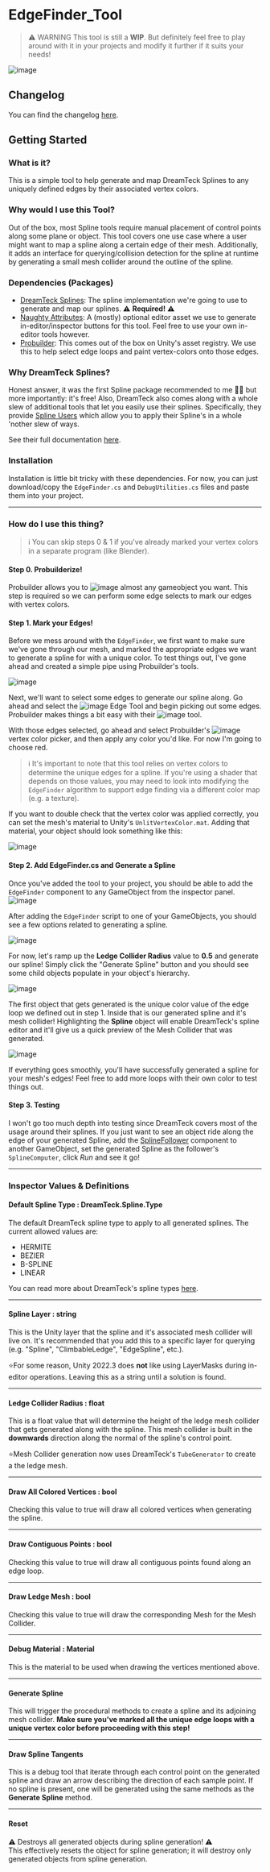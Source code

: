 # EdgeFinder_Tool

> ⚠️ WARNING
> This tool is still a **WIP**. But definitely feel free to play around with it in your projects and modify it further if it suits your needs!

![image](https://github.com/jbakeacake/EdgeFinder_Tool/assets/34492737/84df0f74-20d8-4bb1-9fce-4c17d7cf82bd)

## Changelog

You can find the changelog [here](CHANGELOG.md).

## Getting Started

### What is it?
This is a simple tool to help generate and map DreamTeck Splines to any uniquely defined edges by their associated vertex colors.

### Why would I use this Tool?
Out of the box, most Spline tools require manual placement of control points along some plane or object. This tool covers one use case where a user might want 
to map a spline along a certain edge of their mesh. Additionally, it adds an interface for querying/collision detection for the spline at runtime by generating a small mesh collider around the outline
of the spline.

### Dependencies (Packages)
- [DreamTeck Splines](https://assetstore.unity.com/packages/tools/utilities/dreamteck-splines-61926): The spline implementation we're going to use to generate and map our splines. ⚠️ **Required!** ⚠️
- [Naughty Attributes](https://assetstore.unity.com/packages/tools/utilities/naughtyattributes-129996): A (mostly) optional editor asset we use to generate in-editor/inspector buttons for this tool. Feel free to use your own in-editor tools however.
- [Probuilder](https://unity.com/features/probuilder): This comes out of the box on Unity's asset registry. We use this to help select edge loops and paint vertex-colors onto those edges.

### Why DreamTeck Splines?
Honest answer, it was the first Spline package recommended to me 🤷‍♂️ but more importantly: it's free! Also, DreamTeck also comes along with a whole slew of additional tools that let you easily use their splines. 
Specifically, they provide [Spline Users](https://dreamteck-splines.netlify.app/#/./pages/using_splines/using_splines) which allow you to apply their Spline's in a whole 'nother slew of ways.

See their full documentation [here](https://dreamteck-splines.netlify.app/#/).

### Installation

Installation is little bit tricky with these dependencies. For now, you can just download/copy the `EdgeFinder.cs` and `DebugUtilities.cs` files and paste them into your project.

---

### How do I use this thing?

> ℹ️ You can skip steps 0 & 1 if you've already marked your vertex colors in a separate program (like Blender).

#### Step 0. Probuilderize!
Probuilder allows you to ![image](https://github.com/jbakeacake/EdgeFinder_Tool/assets/34492737/626478b4-60da-49c9-8231-9bd9760cd6f9) almost any gameobject you want. This step is required so we can perform some
edge selects to mark our edges with vertex colors.

#### Step 1. Mark your Edges!
Before we mess around with the `EdgeFinder`, we first want to make sure we've gone through our mesh, and marked the appropriate edges we want to generate a spline for with a unique color. To test things
out, I've gone ahead and created a simple pipe using Probuilder's tools.

![image](https://github.com/jbakeacake/EdgeFinder_Tool/assets/34492737/a6fc2db4-7d6a-404b-b302-48d9c66ac3a7)

Next, we'll want to select some edges to generate our spline along. Go ahead and select the ![image](https://github.com/jbakeacake/EdgeFinder_Tool/assets/34492737/6c9b15c9-fb18-478f-9597-ad34677f450b) Edge Tool and begin picking
out some edges. Probuilder makes things a bit easy with their ![image](https://github.com/jbakeacake/EdgeFinder_Tool/assets/34492737/24677917-5f04-4d9a-be78-d4041384c13c) tool.

With those edges selected, go ahead and select Probuilder's ![image](https://github.com/jbakeacake/EdgeFinder_Tool/assets/34492737/62bc8f36-5400-48f5-95ee-ff2d9584fb69) vertex color picker, and then apply any color you'd like. For now I'm going to choose red.

> ℹ️ It's important to note that this tool relies on vertex colors to determine the unique edges for a spline. If you're using a shader that depends on those values, you may need to look into modifying the `EdgeFinder` algorithm to support
> edge finding via a different color map (e.g. a texture).

If you want to double check that the vertex color was applied correctly, you can set the mesh's material to Unity's `UnlitVertexColor.mat`. Adding that material, your object should look something like this:

![image](https://github.com/jbakeacake/EdgeFinder_Tool/assets/34492737/12ec0581-120c-46c4-b388-283820d9e42e)

#### Step 2. Add EdgeFinder.cs and Generate a Spline

Once you've added the tool to your project, you should be able to add the `EdgeFinder` component to any GameObject from the inspector panel.\
![image](https://github.com/jbakeacake/EdgeFinder_Tool/assets/34492737/e8d8f4f0-0e35-4aa3-a39c-e820815dfa13)

After adding the `EdgeFinder` script to one of your GameObjects, you should see a few options related to generating a spline.

![image](https://github.com/jbakeacake/EdgeFinder_Tool/assets/34492737/845c590d-b268-4958-902c-a3992e8190c3)

For now, let's ramp up the **Ledge Collider Radius** value to **0.5** and generate our spline! Simply click the "Generate Spline" button and you should see some child objects populate in your object's hierarchy.

![image](https://github.com/jbakeacake/EdgeFinder_Tool/assets/34492737/3afd58a0-86ce-4501-8abe-45285c9f30fa)

The first object that gets generated is the unique color value of the edge loop we defined out in step 1. Inside that is our generated spline and it's mesh collider! Highlighting the **Spline** object will enable DreamTeck's spline editor and it'll 
give us a quick preview of the Mesh Collider that was generated.

![image](https://github.com/jbakeacake/EdgeFinder_Tool/assets/34492737/0a5d550d-22be-4be4-aa4b-0e34660261d9)

If everything goes smoothly, you'll have successfully generated a spline for your mesh's edges! Feel free to add more loops with their own color to test things out.

#### Step 3. Testing

I won't go too much depth into testing since DreamTeck covers most of the usage around their splines. If you just want to see an object ride along the edge of your generated Spline, add the [SplineFollower](https://dreamteck-splines.netlify.app/#/./pages/tracing_splines/tracing_splines?id=spline-follower) component to another GameObject, set the generated Spline as the follower's `SplineComputer`, click *Run* and see it go!

---

### Inspector Values & Definitions

#### Default Spline Type : DreamTeck.Spline.Type
The default DreamTeck spline type to apply to all generated splines. The current allowed values are:
- HERMITE
- BEZIER
- B-SPLINE
- LINEAR

You can read more about DreamTeck's spline types [here](https://dreamteck-splines.netlify.app/#/./pages/spline_computer_settings/spline_computer_settings?id=type).

---

#### Spline Layer : string
This is the Unity layer that the spline and it's associated mesh collider will live on. It's recommended that you add this to a specific layer for querying (e.g. "Spline", "ClimbableLedge", "EdgeSpline", etc.).

⭐For some reason, Unity 2022.3 does **not** like using LayerMasks during in-editor operations. Leaving this as a string until a solution is found.

---

#### Ledge Collider Radius : float
This is a float value that will determine the height of the ledge mesh collider that gets generated along with the spline. This mesh collider is built in the **downwards** direction along the normal of the spline's control point.

⭐Mesh Collider generation now uses DreamTeck's `TubeGenerator` to create a the ledge mesh.

---

#### Draw All Colored Vertices : bool
Checking this value to true will draw all colored vertices when generating the spline.

---

#### Draw Contiguous Points : bool
Checking this value to true will draw all contiguous points found along an edge loop.

---

#### Draw Ledge Mesh : bool
Checking this value to true will draw the corresponding Mesh for the Mesh Collider.

---

#### Debug Material : Material
This is the material to be used when drawing the vertices mentioned above.

---

#### Generate Spline
This will trigger the procedural methods to create a spline and its adjoining mesh collider. **Make sure you've marked all the unique edge loops with a unique vertex color before proceeding with this step!**

---

#### Draw Spline Tangents
This is a debug tool that iterate through each control point on the generated spline and draw an arrow describing the direction of each sample point. If no spline is present, one will be generated using the same methods as the **Generate Spline** method.

---

#### Reset
:warning: Destroys all generated objects during spline generation! :warning: \
This effectively resets the object for spline generation; it will destroy only generated objects from spline generation.
